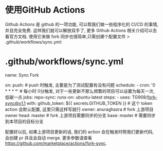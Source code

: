 # 使用GitHub Actions
Github Actions 是 github 的一项功能, 可以帮我们做一些程序化的 CI/CD 的事情, 并且完全免费. 这样我们就可以解放双手了, 更多 Github Actions 相关介绍可以去看官方文档.
使用它来做 fork 同步也很简单,只需创建个配置文件 > .github/workflows/sync.yml:
# .github/workflows/sync.yml
name: Sync Fork

on:
  push: # push 时触发, 主要是为了测试配置有没有问题
  schedule:
    - cron: '0 * * * *' # 每小时 0分触发, 对于一些更新不那么频繁的项目可以设置为每天一次, 低碳一点
jobs:
  repo-sync:
    runs-on: ubuntu-latest
    steps:
      - uses: TG908/fork-sync@v1.1
        with:
          github_token: ${{ secrets.GITHUB_TOKEN }} # 这个 token action 会默认配置, 这里只需这样写就行
          owner: anuraghazra # fork 上游项目 owner
          head: master # fork 上游项目需要同步的分支
          base: master # 需要同步到本项目的目标分支
          
 配置好以后, 如果上游项目更新的话, 我们的 action 会在触发时帮我们更新代码, 会创建 pr 并且会自动 merge. 更多参数请查看 https://github.com/marketplace/actions/fork-sync.
